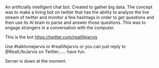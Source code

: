 An artificially intelligent chat bot. Created to gather big data. The concept was to make a living bot on twitter that has the ability to analyze the live stream of twitter and monitor a few hashtags in order to get questions and then use its AI brain to parse and answer those questions. This was to engage strangers in a conversation with the computer. 

This is the bot https://twitter.com/reallifejarvis

Use #talktomejarvis or #reallifejarvis or you can just reply to @RealLifeJarvis on Twitter...... have fun.


     Server is down at the moment. 
